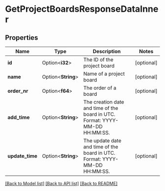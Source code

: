 # GetProjectBoardsResponseDataInner

## Properties

Name | Type | Description | Notes
------------ | ------------- | ------------- | -------------
**id** | Option<**i32**> | The ID of the project board | [optional]
**name** | Option<**String**> | Name of a project board | [optional]
**order_nr** | Option<**f64**> | The order of a board | [optional]
**add_time** | Option<**String**> | The creation date and time of the board in UTC. Format: YYYY-MM-DD HH:MM:SS. | [optional]
**update_time** | Option<**String**> | The update date and time of the board in UTC. Format: YYYY-MM-DD HH:MM:SS. | [optional]

[[Back to Model list]](../README.md#documentation-for-models) [[Back to API list]](../README.md#documentation-for-api-endpoints) [[Back to README]](../README.md)


